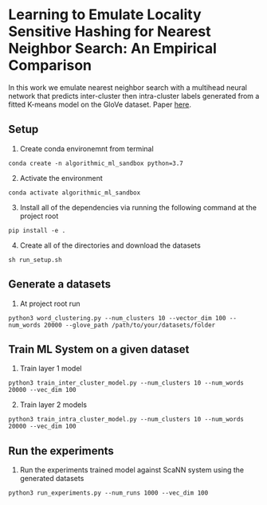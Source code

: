 # Learning to Emulate Locality Sensitive Hashing for Nearest Neighbor Search: An Empirical Comparison

In this work we emulate nearest neighbor search with a multihead neural network that predicts inter-cluster then intra-cluster labels generated from a fitted K-means model on the GloVe dataset. Paper [here](EmulatingNearestNeighborSearch.pdf).

## Setup 
1) Create conda environemnt from terminal

`conda create -n algorithmic_ml_sandbox python=3.7`

2) Activate the environment

`conda activate algorithmic_ml_sandbox`

3) Install all of the dependencies via running the following command at the project root

`pip install -e .`

4) Create all of the directories and download the datasets

`sh run_setup.sh`

## Generate a datasets

1) At project root run 

`python3 word_clustering.py --num_clusters 10 --vector_dim 100 --num_words 20000 --glove_path /path/to/your/datasets/folder`

## Train ML System on a given dataset 

1) Train layer 1 model 

`python3 train_inter_cluster_model.py --num_clusters 10 --num_words 20000 --vec_dim 100`

2) Train layer 2 models

`python3 train_intra_cluster_model.py --num_clusters 10 --num_words 20000 --vec_dim 100`

## Run the experiments 

1) Run the experiments trained model against ScaNN system using the generated datasets

`python3 run_experiments.py --num_runs 1000 --vec_dim 100`


